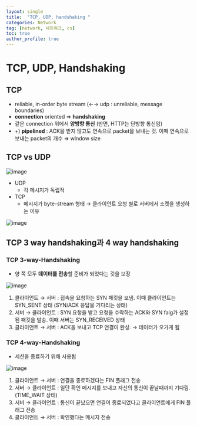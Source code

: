 ```yaml
---
layout: single
title:  "TCP, UDP, handshaking "
categories: Network
tag: [network, 네트워크, cs]
toc: true
author_profile: true
---
```


# TCP, UDP, Handshaking
## TCP

- reliable, in-order byte stream (←→ udp : unreliable, message boundaries)
- **connection** oriented ⇒ **handshaking**
- 같은 connection 위에서 **양방향 통신** (반면, HTTP는 단방향 통신임)
- +) **pipelined** : ACK을 받지 않고도 연속으로 packet을 보내는 것. 이때 연속으로 보내는 packet의 개수 ⇒ window size

## TCP vs UDP

![image](https://user-images.githubusercontent.com/47748246/192450690-45ea1427-57b0-4a29-bc1e-ef3bb243311b.png)

- UDP
    - 각 메시지가 독립적
- TCP
    - 메시지가 byte-stream 형태 → 클라이언트 요청 별로 서버에서 소켓을 생성하는 이유

![image](https://user-images.githubusercontent.com/47748246/192450744-41e6cfaf-5655-4efc-9a03-28dc4d19b5b8.png)

## TCP 3 way handshaking과 4 way handshaking

### TCP 3-way-Handshaking

- 양 쪽 모두 **데이터를 전송**할 준비가 되었다는 것을 보장

![image](https://user-images.githubusercontent.com/47748246/192450776-b04711e2-78d5-4675-b76b-749cd38b09e8.png)

1. 클라이언트 → 서버 : 접속을 요청하는 SYN 패킷을 보냄. 이때 클라이언트는 SYN_SENT 상태 (SYN/ACK 응답을 기다리는 상태)
2. 서버 → 클라이언트 : SYN 요청을 받고 요청을 수락하는 ACK와 SYN falg가 설정된 패킷을 발송. 이때 서버는 SYN_RECEIVED 상태
3. 클라이언트 → 서버 : ACK을 보내고 TCP 연결이 완성. → 데이터가 오가게 됨

### TCP 4-way-Handshaking

- 세션을 종료하기 위해 사용됨

![image](https://user-images.githubusercontent.com/47748246/192450812-909cc286-219d-4ba4-85c6-09dbd71531ff.png)

1. 클라이언트 → 서버 : 연결을 종료하겠다는 FIN 플래그 전송
2. 서버 → 클라이언트 : 일단 확인 메시지를 보내고 자신의 통신이 끝날때까지 기다림. (TIME_WAIT 상태)
3. 서버 → 클라이언트 : 통신이 끝났으면 연결이 종료되었다고 클라이언트에게 FIN 플래그 전송
4. 클라이언트 → 서버 : 확인했다는 메시지 전송
